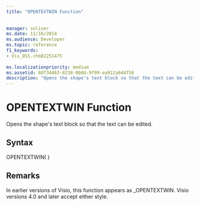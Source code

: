 ```yaml
---
title: "OPENTEXTWIN Function"
 
 
manager: soliver
ms.date: 11/16/2014
ms.audience: Developer
ms.topic: reference
f1_keywords:
- Vis_DSS.chm82251475
 
ms.localizationpriority: medium
ms.assetid: 8df34463-0238-0b0d-9f99-ea912a644f56
description: "Opens the shape's text block so that the text can be edited."
---
```


# OPENTEXTWIN Function

Opens the shape's text block so that the text can be edited.
  
## Syntax

OPENTEXTWIN( )
  
## Remarks

In earlier versions of Visio, this function appears as _OPENTEXTWIN. Visio versions 4.0 and later accept either style. 
  

